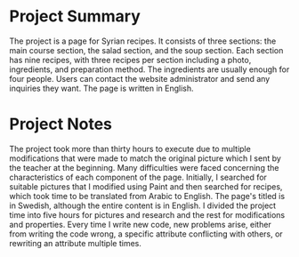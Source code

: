 
# Project Summary

The project is a page for Syrian recipes.
 It consists of three sections: the main course section, the salad section, and the soup section. Each section has nine recipes,
 with three recipes per section including a photo, ingredients, and preparation method. 
 The ingredients are usually enough for four people. Users can contact the website administrator and send any inquiries they want. 
 The page is written in English.





# Project Notes

The project took more than thirty hours to execute due to multiple modifications that were made to match 
the original picture which I sent by the teacher at the beginning.
Many difficulties were faced concerning the characteristics of each component of the page. 
Initially, I searched for suitable pictures that I modified using Paint and then
searched for recipes, which took time to be translated from Arabic to English.
The page's  titled is in Swedish, although the entire content is in English. 
I divided the project time into five hours for pictures and research 
and the rest for modifications and properties.
Every time I write new code, new problems arise, either from writing the code wrong,
 a specific attribute conflicting with others, or rewriting an attribute multiple times.




